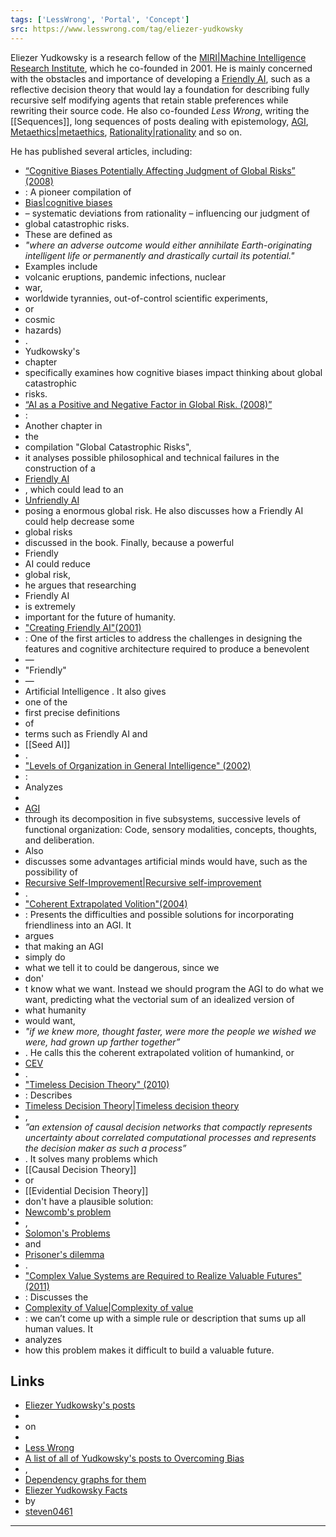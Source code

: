 ```yaml
---
tags: ['LessWrong', 'Portal', 'Concept']
src: https://www.lesswrong.com/tag/eliezer-yudkowsky
---
```


Eliezer Yudkowsky is a research fellow of the [MIRI|Machine Intelligence Research Institute](https://www.lesswrong.com/tag/machine-intelligence-research-institute-miri), which he co-founded in 2001. He is mainly concerned with the obstacles and importance of developing a [Friendly AI](https://wiki.lesswrong.com/wiki/Friendly_AI), such as a reflective decision theory that would lay a foundation for describing fully recursive self modifying agents that retain stable preferences while rewriting their source code. He also co-founded *Less Wrong*, writing the [[Sequences]], long sequences of posts dealing with epistemology, [AGI](https://wiki.lesswrong.com/wiki/AGI), [Metaethics|metaethics](https://www.lesswrong.com/tag/metaethics), [Rationality|rationality](https://www.lesswrong.com/tag/rationality) and so on.

He has published several articles, including:

- [“Cognitive Biases Potentially Affecting Judgment of Global Risks” (2008)](http://intelligence.org/files/CognitiveBiases.pdf)
- : A pioneer compilation of 
- [Bias|cognitive biases](https://www.lesswrong.com/tag/bias)
-  – systematic deviations from rationality – influencing our judgment of 
- global catastrophic risks.
-  These are defined as 
- *"where an adverse outcome would either annihilate Earth-originating intelligent life or permanently and drastically curtail its potential."*
-  Examples include
-  volcanic eruptions, pandemic infections, nuclear 
- war,
-  worldwide tyrannies, out-of-control scientific experiments, 
- or
-  cosmic 
- hazards)
- . 
- Yudkowsky's
-  chapter 
- specifically examines how cognitive biases impact thinking about global catastrophic
-  risks.
- [“AI as a Positive and Negative Factor in Global Risk. (2008)”](http://intelligence.org/files/AIRisk.pdf)
- : 
- Another chapter in
-  the 
- compilation "Global Catastrophic Risks",
-  it analyses possible philosophical and technical failures in the construction of a 
- [Friendly AI](https://wiki.lesswrong.com/wiki/Friendly_AI)
- , which could lead to an 
- [Unfriendly AI](https://wiki.lesswrong.com/wiki/Unfriendly_AI)
-  posing a enormous global risk. He also discusses how a Friendly AI could help decrease some 
- global risks
-  discussed in the book. Finally, because a powerful 
- Friendly 
- AI could reduce 
- global risk,
-  he argues that researching 
- Friendly AI
-  is extremely 
- important for the future of humanity.
- ["Creating Friendly AI"(2001)](http://intelligence.org/files/CFAI.pdf)
- : One of the first articles to address the challenges in designing the features and cognitive architecture required to produce a benevolent 
- —
-  "Friendly" 
- —
-  Artificial Intelligence . It also gives 
- one of the 
- first precise definitions
-  of 
- terms such as Friendly AI and 
- [[Seed AI]]
- .
- ["Levels of Organization in General Intelligence" (2002)](http://intelligence.org/files/LOGI.pdf)
- : 
- Analyzes
-  
- [AGI](https://wiki.lesswrong.com/wiki/AGI)
-  through its decomposition in five subsystems, successive levels of functional organization: Code, sensory modalities, concepts, thoughts, and deliberation. 
- Also
-  discusses some advantages artificial minds would have, such as the possibility of 
- [Recursive Self-Improvement|Recursive self-improvement](https://www.lesswrong.com/tag/recursive-self-improvement)
- .
- ["Coherent Extrapolated Volition"(2004)](http://intelligence.org/files/CEV.html)
- : Presents the difficulties and possible solutions for incorporating friendliness into an AGI. It 
- argues
-  that making an AGI 
- simply do
-  what we tell it to could be dangerous, since we 
- don'
- t know what we want. Instead we should program the AGI to do what we want, predicting what the vectorial sum of an idealized version of 
- what humanity
-  would want, 
- *"if we knew more, thought faster, were more the people we wished we were, had grown up farther together”*
- . He calls this the coherent extrapolated volition of humankind, or 
- [CEV](https://wiki.lesswrong.com/wiki/CEV)
- .
- ["Timeless Decision Theory" (2010)](http://intelligence.org/files/TDT.pdf)
- : Describes 
- [Timeless Decision Theory|Timeless decision theory](https://www.lesswrong.com/tag/timeless-decision-theory)
- , 
- *”an extension of causal decision networks that compactly represents uncertainty about correlated computational processes and represents the decision maker as such a process”*
- . It solves many problems which 
- [[Causal Decision Theory]]
-  or 
- [[Evidential Decision Theory]]
-  don't have a plausible solution: 
- [Newcomb's problem](https://www.lesswrong.com/tag/newcomb-s-problem)
- , 
- [Solomon's Problems](https://www.lesswrong.com/tag/smoking-lesion)
-  and 
- [Prisoner's dilemma](https://www.lesswrong.com/tag/prisoner-s-dilemma)
- .
- ["Complex Value Systems are Required to Realize Valuable Futures" (2011)](http://intelligence.org/files/ComplexValues.pdf)
- : Discusses the 
- [Complexity of Value|Complexity of value](https://www.lesswrong.com/tag/complexity-of-value)
- : we can’t come up with a simple rule or description that sums up all human values. It 
- analyzes
-  how this problem makes it difficult to build a valuable future.

## Links
- [Eliezer Yudkowsky's posts](http://lesswrong.com/user/Eliezer_Yudkowsky/submitted/)
-  
- on
-  
- [Less Wrong](http://lesswrong.com/)
- [A list of all of Yudkowsky's posts to Overcoming Bias](https://web.archive.org/web/20140326081311/http://www.cs.auckland.ac.nz/~andwhay/postlist.html)
- , 
- [Dependency graphs for them](https://web.archive.org/web/20130713005256/http://www.cs.auckland.ac.nz/~andwhay/graphlist.html)
- [Eliezer Yudkowsky Facts](http://lesswrong.com/lw/4g/eliezer_yudkowsky_facts/)
-  by 
- [steven0461](https://wiki.lesswrong.com/wiki/steven0461)



---

